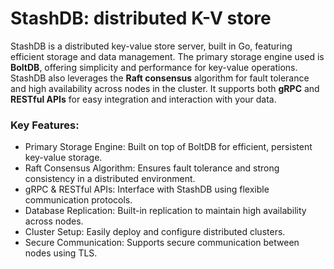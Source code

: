 # StashDB: distributed K-V store

StashDB is a distributed key-value store server, built in Go, featuring efficient storage and data management. The primary storage engine used is **BoltDB**, offering simplicity and performance for key-value operations. 
StashDB also leverages the **Raft consensus** algorithm for fault tolerance and high availability across nodes in the cluster. It supports both **gRPC** and **RESTful APIs** for easy integration and interaction with your data.

### Key Features:
* Primary Storage Engine: Built on top of BoltDB for efficient, persistent key-value storage.
* Raft Consensus Algorithm: Ensures fault tolerance and strong consistency in a distributed environment.
* gRPC & RESTful APIs: Interface with StashDB using flexible communication protocols.
* Database Replication: Built-in replication to maintain high availability across nodes.
* Cluster Setup: Easily deploy and configure distributed clusters.
* Secure Communication: Supports secure communication between nodes using TLS.
